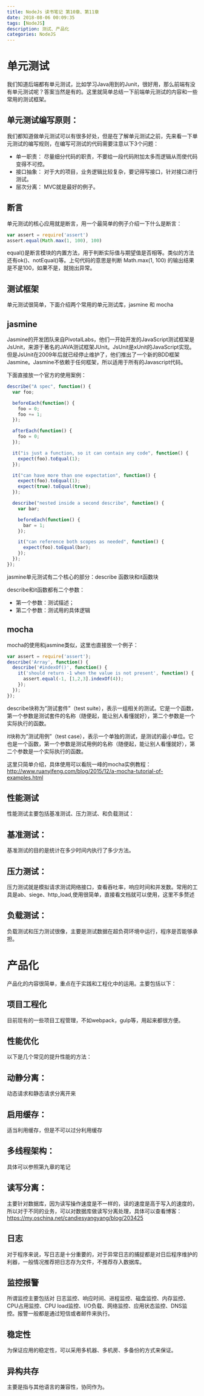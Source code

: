 ```yaml
---
title: NodeJs 读书笔记 第10章、第11章
date: 2018-08-06 00:09:35
tags: [NodeJS]
description: 测试、产品化
categories: NodeJS
---
```

# 单元测试
我们知道后端都有单元测试，比如学习Java用到的Junit，很好用，那么前端有没有单元测试呢？答案当然是有的。这里就简单总结一下前端单元测试的内容和一些常用的测试框架。

## 单元测试编写原则：
我们都知道做单元测试可以有很多好处，但是在了解单元测试之前，先来看一下单元测试的编写规则，在编写可测试的代码需要注意以下3个问题：

* 单一职责： 尽量细分代码的职责，不要给一段代码附加太多而逻辑从而使代码变得不可控。
* 接口抽象： 对于大的项目，业务逻辑比较复杂，要记得写接口，针对接口进行测试。
* 层次分离： MVC就是最好的例子。

## 断言
单元测试的核心应用就是断言，用一个最简单的例子介绍一下什么是断言：

```javascript
var assert = require('assert')
assert.equal(Math.max(1, 100), 100)
```

equal()是断言模块的内置方法，用于判断实际值与期望值是否相等。类似的方法还有ok()、notEqual()等。上句代码的意思是判断 Math.max(1, 100) 的输出结果是不是100，如果不是，就抛出异常。

## 测试框架
单元测试很简单，下面介绍两个常用的单元测试库，jasmine 和 mocha

## jasmine

Jasmine的开发团队来自PivotalLabs，他们一开始开发的JavaScript测试框架是JsUnit，来源于著名的JAVA测试框架JUnit。JsUnit是xUnit的JavaScript实现。但是JsUnit在2009年后就已经停止维护了，他们推出了一个新的BDD框架Jasmine。Jasmine不依赖于任何框架，所以适用于所有的Javascript代码。

下面直接放一个官方的使用案例：

```javascript
describe("A spec", function() {
  var foo;

  beforeEach(function() {
    foo = 0;
    foo += 1;
  });

  afterEach(function() {
    foo = 0;
  });

  it("is just a function, so it can contain any code", function() {
    expect(foo).toEqual(1);
  });

  it("can have more than one expectation", function() {
    expect(foo).toEqual(1);
    expect(true).toEqual(true);
  });

  describe("nested inside a second describe", function() {
    var bar;

    beforeEach(function() {
      bar = 1;
    });

    it("can reference both scopes as needed", function() {
      expect(foo).toEqual(bar);
    });
  });
});
```

jasmine单元测试有二个核心的部分：describe 函数块和it函数块

describe和it函数都有二个参数： 

* 第一个参数：测试描述； 
* 第二个参数：测试用的具体逻辑

## mocha

mocha的使用和jasmine类似，这里也直接放一个例子：

```javascript
var assert = require('assert');
describe('Array', function() {
  describe('#indexOf()', function() {
    it('should return -1 when the value is not present', function() {
      assert.equal(-1, [1,2,3].indexOf(4));
    });
  });
});
```

describe块称为”测试套件”（test suite），表示一组相关的测试。它是一个函数，第一个参数是测试套件的名称（随便起，能让别人看懂就好），第二个参数是一个实际执行的函数。 

it块称为”测试用例”（test case），表示一个单独的测试，是测试的最小单位。它也是一个函数，第一个参数是测试用例的名称（随便起，能让别人看懂就好），第二个参数是一个实际执行的函数。

这里只简单介绍，具体使用可以看阮一峰的mocha实例教程： http://www.ruanyifeng.com/blog/2015/12/a-mocha-tutorial-of-examples.html

## 性能测试
性能测试主要包括基准测试、压力测试、和负载测试：

## 基准测试： 
基准测试的目的是统计在多少时间内执行了多少方法。

## 压力测试：
压力测试就是模拟请求测试网络接口，查看吞吐率，响应时间和并发数。常用的工具是ab、siege、http_load,使用很简单，直接看文档就可以使用，这里不多赘述

## 负载测试： 
负载测试和压力测试很像，主要是测试数据在超负荷环境中运行，程序是否能够承担。

# 产品化
产品化的内容很简单，重点在于实践和工程化中的运用。主要包括以下：

## 项目工程化
目前现有的一些项目工程管理，不如webpack，gulp等，用起来都很方便。

## 性能优化
以下是几个常见的提升性能的方法：

## 动静分离：

动态请求和静态请求分离开来

## 启用缓存： 

适当利用缓存，但是不可以过分利用缓存

## 多线程架构：

具体可以参照第九章的笔记

## 读写分离：

主要针对数据库，因为读写操作速度是不一样的，读的速度是高于写入的速度的，所以对于不同的业务，可以对数据库做读写分离处理，具体可以查看博客：https://my.oschina.net/candiesyangyang/blog/203425

## 日志

对于程序来说，写日志是十分重要的，对于异常日志的捕捉都是对日后程序维护的利器，一般情况推荐把日志存为文件，不推荐存入数据库。

## 监控报警

所谓监控主要包括对 日志监控、响应时间、进程监控、磁盘监控、内存监控、CPU占用监控、CPU load监控、I/O负载、网络监控、应用状态监控、DNS监控。报警一般都是通过短信或者邮件来执行。

## 稳定性

为保证应用的稳定性，可以采用多机器、多机房、多备份的方式来保证。

## 异构共存

主要是指与其他语言的兼容性，协同作为。

